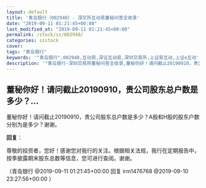```yaml
---
layout: default
title: '青岛银行（002948）- 深交所互动易董秘问答全收录'
date: "2019-09-11 01:21:45+00:00"
last_modified_at: "2019-09-11 01:21:45+00:00"
permalink: /stock/sz/002948/
categories: szstock
cover: 
tags: "青岛银行"
keywords: '"青岛银行",002948,互动易,深证互动易,深圳交易所,上证易互动,上证e互动'
description: '"青岛银行-深圳交易所董秘问答全收录,董秘你好！请问截止20190910，贵公司股东总户数是多少？A股和H股的股东户数分别为是多少？谢谢。"'
---
```


## 董秘你好！请问截止20190910，贵公司股东总户数是多少？...

董秘你好！请问截止20190910，贵公司股东总户数是多少？A股和H股的股东户数分别为是多少？谢谢。

**回复**：

尊敬的投资者，您好！感谢您对我行的关注。根据相关法规，我行在定期报告中，按季披露期末股东总数等信息，您可进行查阅。谢谢。 

（青岛银行  @2019-09-11 01:21:45+00:00 回复 irm1476768  @2019-09-10 23:27:56+00:00 ）

